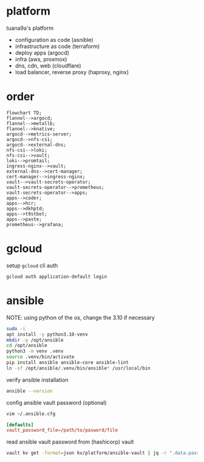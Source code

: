 # platform

tuana9a's platform
- configuration as code (asnible)
- infrastructure as code (terraform)
- deploy apps (argocd)
- infra (aws, proxmox)
- dns, cdn, web (cloudflare)
- load balancer, reverse proxy (haproxy, nginx)

# order

```mermaid
flowchart TD;
flannel-->argocd;
flannel-->metallb;
flannel-->knative;
argocd-->metrics-server;
argocd-->nfs-csi;
argocd-->external-dns;
nfs-csi-->loki;
nfs-csi-->vault;
loki-->promtail;
ingress-nginx-->vault;
external-dns-->cert-manager;
cert-manager-->ingress-nginx;
vault-->vault-secrets-operator;
vault-secrets-operator-->prometheus;
vault-secrets-operator-->apps;
apps-->coder;
apps-->hcr;
apps-->dkhptd;
apps-->t9stbot;
apps-->paste;
prometheus-->grafana;
```

# gcloud

setup `gcloud` cli auth

```
gcloud auth application-default login
```

# ansible

NOTE: using python of the os, change the 3.10 if necessary

```bash
sudo -i
apt install -y python3.10-venv
mkdir -p /opt/ansible
cd /opt/ansible
python3 -m venv .venv
source .venv/bin/activate
pip install ansible ansible-core ansible-lint
ln -sf /opt/ansible/.venv/bin/ansible* /usr/local/bin
```

verify ansible installation

```bash
ansible --version
```

config ansible vault password (optional)

```bash
vim ~/.ansible.cfg
```

```conf
[defaults]
vault_password_file=/path/to/pasword/file
```

read ansible vault password from (hashicorp) vault

```bash
vault kv get -format=json kv/platform/ansible-vault | jq -r ".data.password"
```
